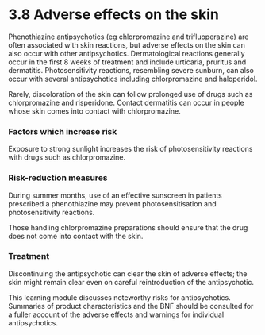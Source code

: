 3.8 Adverse effects on the skin
===============================

Phenothiazine antipsychotics (eg chlorpromazine and trifluoperazine) are often associated with skin reactions, but adverse effects on the skin can also occur with other antipsychotics. Dermatological reactions generally occur in the first 8 weeks of treatment and include urticaria, pruritus and dermatitis. Photosensitivity reactions, resembling severe sunburn, can also occur with several antipsychotics including chlorpromazine and haloperidol.

 Rarely, discoloration of the skin can follow prolonged use of drugs such as chlorpromazine and risperidone. Contact dermatitis can occur in people whose skin comes into contact with chlorpromazine.

 ### Factors which increase risk

 Exposure to strong sunlight increases the risk of photosensitivity reactions with drugs such as chlorpromazine.

 ### Risk-reduction measures

 During summer months, use of an effective sunscreen in patients prescribed a phenothiazine may prevent photosensitisation and photosensitivity reactions.

 Those handling chlorpromazine preparations should ensure that the drug does not come into contact with the skin.

 ### Treatment

 Discontinuing the antipsychotic can clear the skin of adverse effects; the skin might remain clear even on careful reintroduction of the antipsychotic.

   
  This learning module discusses noteworthy risks for antipsychotics. Summaries of product characteristics and the BNF should be consulted for a fuller account of the adverse effects and warnings for individual antipsychotics.

 